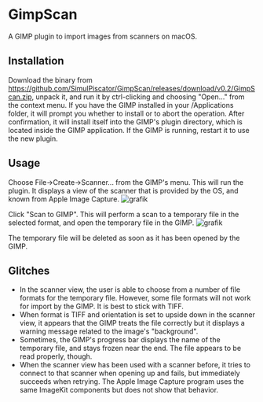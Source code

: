 # GimpScan
A GIMP plugin to import images from scanners on macOS.

## Installation
Download the binary from https://github.com/SimulPiscator/GimpScan/releases/download/v0.2/GimpScan.zip, unpack it, and run it by ctrl-clicking and choosing "Open..." from the context menu.
If you have the GIMP installed in your /Applications folder, it will prompt you whether to install or to abort the operation.
After confirmation, it will install itself into the GIMP's plugin directory, which is located inside the GIMP application.
If the GIMP is running, restart it to use the new plugin.

## Usage
Choose File->Create->Scanner... from the GIMP's menu. This will run the plugin. It displays a view of the scanner that is provided by the OS, and known from Apple Image Capture.
![grafik](https://user-images.githubusercontent.com/28909687/82439507-15870500-9a9b-11ea-84bc-753f9883e3be.png)

Click "Scan to GIMP". This will perform a scan to a temporary file in the selected format, and open the temporary file in the GIMP.
![grafik](https://user-images.githubusercontent.com/28909687/82439821-9940f180-9a9b-11ea-8c77-1b6a0b87a5e0.png)

The temporary file will be deleted as soon as it has been opened by the GIMP.

## Glitches
* In the scanner view, the user is able to choose from a number of file formats for the temporary file. However, some file formats will not work for import by the GIMP. It is best to stick with TIFF.
* When format is TIFF and orientation is set to upside down in the scanner view, it appears that the GIMP treats the file correctly but it displays a warning message related to the image's "background".
* Sometimes, the GIMP's progress bar displays the name of the temporary file, and stays frozen near the end. The file appears to be read properly, though.
* When the scanner view has been used with a scanner before, it tries to connect to that scanner when opening up and fails, but
immediately succeeds when retrying. The Apple Image Capture program uses the same ImageKit components but does not show that behavior.
